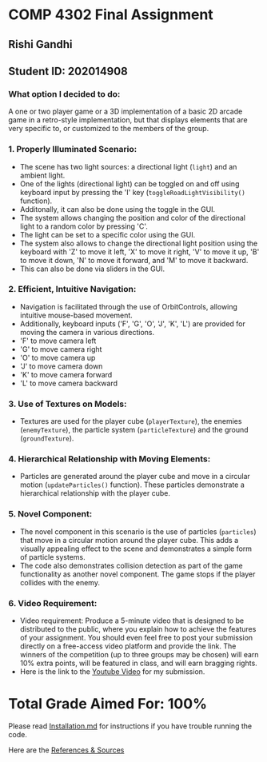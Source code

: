 # COMP 4302 Final Assignment

## Rishi Gandhi

## Student ID: 202014908

### What option I decided to do:
A one or two player game or a 3D implementation of a basic 2D arcade game in a retro-style implementation, but that displays elements that are very specific to, or customized to the members of the group.

### 1. Properly Illuminated Scenario:
   - The scene has two light sources: a directional light (`light`) and an ambient light.
   - One of the lights (directional light) can be toggled on and off using keyboard input by pressing the 'I' key (`toggleRoadLightVisibility()` function).
   - Additonally, it can also be done using the toggle in the GUI.
   - The system allows changing the position and color of the directional light to a random color by pressing 'C'.
   - The light can be set to a specific color using the GUI.
   - The system also allows to change the directional light position using the keyboard with 'Z' to move it left, 'X' to move it right, 'V' to move it up, 'B' to move it down, 'N' to move it forward, and 'M' to move it backward.
   - This can also be done via sliders in the GUI.

### 2. Efficient, Intuitive Navigation:
   - Navigation is facilitated through the use of OrbitControls, allowing intuitive mouse-based movement.
   - Additionally, keyboard inputs ('F', 'G', 'O', 'J', 'K', 'L') are provided for moving the camera in various directions.
   - 'F' to move camera left
   - 'G' to move camera right
   - 'O' to move camera up
   - 'J' to move camera down
   - 'K' to move camera forward
   - 'L' to move camera backward

### 3. Use of Textures on Models:
   - Textures are used for the player cube (`playerTexture`), the enemies (`enemyTexture`), the particle system (`particleTexture`) and the ground (`groundTexture`).

### 4. Hierarchical Relationship with Moving Elements:
   - Particles are generated around the player cube and move in a circular motion (`updateParticles()` function). These particles demonstrate a hierarchical relationship with the player cube.

### 5. Novel Component:
   - The novel component in this scenario is the use of particles (`particles`) that move in a circular motion around the player cube. This adds a visually appealing effect to the scene and demonstrates a simple form of particle systems.
   - The code also demonstrates collision detection as part of the game functionality as another novel component. The game stops if the player collides with the enemy.

### 6. Video Requirement:
   - Video requirement: Produce a 5-minute video that is designed to be distributed to the public, where you explain how to achieve the features of your assignment. You should even feel free to post your submission directly on a free-access video platform and provide the link. The winners of the competition (up to three groups may be chosen) will earn 10% extra points, will be featured in class, and will earn bragging rights.
   - Here is the link to the [Youtube Video](https://youtu.be/XEJ6q7InGsU) for my submission.


# Total Grade Aimed For: 100%

Please read [Installation.md](https://github.com/iamrishigandhi/COMP-4302-Final-Assignment/blob/main/Installation.md) for instructions if you have trouble running the code.

Here are the [References & Sources](https://github.com/iamrishigandhi/COMP-4302-Final-Assignment/blob/main/References%20%26%20Sources.md)
